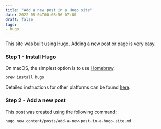 ```yaml
---
title: "Add a new post in a Hugo site"
date: 2022-05-04T00:08:56-07:00
draft: false
tags:
- hugo
---
```

This site was built using [Hugo](https://gohugo.io/). Adding a new post or page is very easy.

### Step 1 - Install Hugo

On macOS, the simplest option is to use [Homebrew](https://gohugo.io/).
```bash
brew install hugo
```
Detailed instructions for other platforms can be found [here](https://gohugo.io/getting-started/installing/).

### Step 2 - Add a new post

This post was created using the following command:
```bash
hugo new content/posts/add-a-new-post-in-a-hugo-site.md 
```
